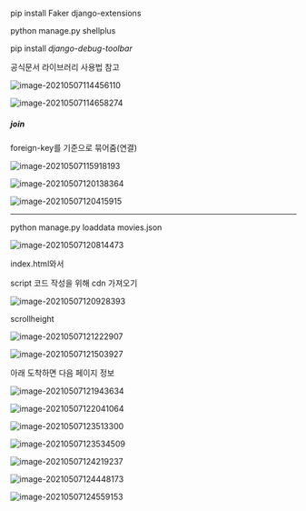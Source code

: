 pip install Faker django-extensions

python manage.py  shellplus



pip install *django*-*debug*-*toolbar*

공식문서 라이브러리 사용법 참고



![image-20210507114456110](C:\Users\na0i\AppData\Roaming\Typora\typora-user-images\image-20210507114456110.png)

![image-20210507114658274](C:\Users\na0i\AppData\Roaming\Typora\typora-user-images\image-20210507114658274.png)



##### join

foreign-key를 기준으로 묶어줌(연결)

![image-20210507115918193](C:\Users\na0i\AppData\Roaming\Typora\typora-user-images\image-20210507115918193.png)

 ![image-20210507120138364](C:\Users\na0i\AppData\Roaming\Typora\typora-user-images\image-20210507120138364.png)



![image-20210507120415915](C:\Users\na0i\AppData\Roaming\Typora\typora-user-images\image-20210507120415915.png)



--------------------

python manage.py loaddata movies.json



![image-20210507120814473](C:\Users\na0i\AppData\Roaming\Typora\typora-user-images\image-20210507120814473.png)



index.html와서

script 코드 작성을 위해 cdn 가져오기

![image-20210507120928393](C:\Users\na0i\AppData\Roaming\Typora\typora-user-images\image-20210507120928393.png)



scrollheight

![image-20210507121222907](C:\Users\na0i\AppData\Roaming\Typora\typora-user-images\image-20210507121222907.png)

![image-20210507121503927](C:\Users\na0i\AppData\Roaming\Typora\typora-user-images\image-20210507121503927.png)

아래 도착하면 다음 페이지 정보



![image-20210507121943634](C:\Users\na0i\AppData\Roaming\Typora\typora-user-images\image-20210507121943634.png)



![image-20210507122041064](C:\Users\na0i\AppData\Roaming\Typora\typora-user-images\image-20210507122041064.png)





![image-20210507123513300](C:\Users\na0i\AppData\Roaming\Typora\typora-user-images\image-20210507123513300.png)



![image-20210507123534509](C:\Users\na0i\AppData\Roaming\Typora\typora-user-images\image-20210507123534509.png)



![image-20210507124219237](C:\Users\na0i\AppData\Roaming\Typora\typora-user-images\image-20210507124219237.png)



![image-20210507124448173](C:\Users\na0i\AppData\Roaming\Typora\typora-user-images\image-20210507124448173.png)



![image-20210507124559153](C:\Users\na0i\AppData\Roaming\Typora\typora-user-images\image-20210507124559153.png)